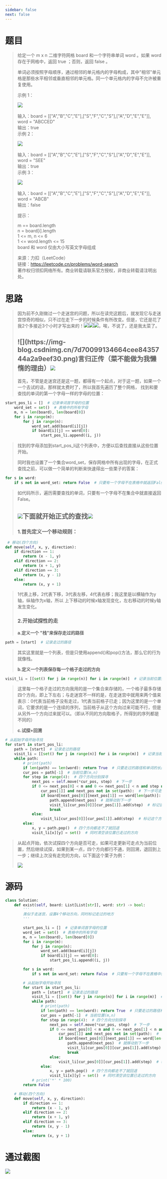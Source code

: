 ```yaml
---
sidebar: false
next: false
---
```

<BlogInfo/>






#  题目

> 给定一个 m x n 二维字符网格 board 和一个字符串单词 word 。如果 word 存在于网格中，返回 true ；否则，返回 false 。
>
> 单词必须按照字母顺序，通过相邻的单元格内的字母构成，其中"相邻"单元格是那些水平相邻或垂直相邻的单元格。同一个单元格内的字母不允许被重复使用。
>
>  
>
> 示例 1：
>
> ![](https://img-blog.csdnimg.cn/img_convert/6f05cdc17962b27fcac735f719e582fd.jpeg)​
>
>  
>  输入：board = [["A","B","C","E"],["S","F","C","S"],["A","D","E","E"]], word =
> "ABCCED"  
>  输出：true  
>  示例 2：
>
> ![](https://img-blog.csdnimg.cn/img_convert/99e7ebeab84cb840995f6f0b8c14b5da.jpeg)​
>
>  
>  输入：board = [["A","B","C","E"],["S","F","C","S"],["A","D","E","E"]], word =
> "SEE"  
>  输出：true  
>  示例 3：
>
> ![](https://img-blog.csdnimg.cn/img_convert/0947a14a622bf47fe121de1a82901960.jpeg)​
>
>  
>  输入：board = [["A","B","C","E"],["S","F","C","S"],["A","D","E","E"]], word =
> "ABCB"  
>  输出：false  
>  
>
> 提示：
>
> m == board.length  
>  n = board[i].length  
>  1 <= m, n <= 6  
>  1 <= word.length <= 15  
>  board 和 word 仅由大小写英文字母组成
>
> 来源：力扣（LeetCode）  
>  链接：https://leetcode.cn/problems/word-search  
>  著作权归领扣网络所有。商业转载请联系官方授权，非商业转载请注明出处。

# 思路

>
> 因为前不久刚做过一个走迷宫的问题，所以在读完这题后，就发现它与走迷宫惊奇的相似，只不过在走下一步的时候条件有所改变。但是，它还是花了我2个多接近3个小时才写出来的！![](https://img-blog.csdnimg.cn/ba2447233bf8426fb4f91b38afb76ffe.gif)![](https://img-blog.csdnimg.cn/ba2447233bf8426fb4f91b38afb76ffe.gif)![](https://img-blog.csdnimg.cn/ba2447233bf8426fb4f91b38afb76ffe.gif)，唉，不说了，还是我太菜了。
>
>  
>
> ## ![](https://img- blog.csdnimg.cn/7d70099134664cee8435744a2a9eef30.png)**言归正传**（菜不能做为我懒惰的理由）![](https://img-blog.csdnimg.cn/75a8049b6863417aa03462617febad0a.png)
>
> 首先，不管是走迷宫还是这一题，都得有一个起点，对于这一题，如果一个一个去试的话，那样就太费时了，所以我首先遍历了整个网格，
> 找到和要查找的单词的第一个字母一样的字母的位置：
>

```python
start_pos_li = []  # 记录单词首字母的位置
    word_set = set()  # 表格中的所有字母
    m, n = len(board), len(board[0])
    for i in range(m):
        for j in range(n):
            word_set.add(board[i][j])
            if board[i][j] == word[0]:
                start_pos_li.append((i, j))
```

>
> 找到的字母添加到start_pos_li这个列表中，方便以后查找直接从这些位置开始。
>
> 同时我也设置了一个集合word_set，保存网格中所有出现的字母，在正式查找之前，可以做一个简单的判断来快速得出一些栗子的答案：
>

```python
for s in word:
    if s not in word_set: return False  # 只要有一个字母不在表格中就返回False
```

>
> 如代码所示，遍历需要查找的单词，只要有一个字母不在集合中就直接返回False。
>
>  
>
> ## ![](https://img-blog.csdnimg.cn/b62a573e50b44eb1a186a83b7e1576f4.png)**下面就开始正式的查找**![](https://img-blog.csdnimg.cn/ee75e2738120419ab93009874b253731.png)
>
> ###  1.首先定义一个移动规则：
>

```python
 # 移动(四个方向)
def move(self, x, y, direction):
    if direction == 1:
        return (x - 1, y)
    elif direction == 2:
        return (x + 1, y)
    elif direction == 3:
        return (x, y - 1)
    else:
        return (x, y + 1)
```

>
> 1代表上移，2代表下移，3代表左移，4代表右移；我这里是以横轴作为y轴，纵轴作为x轴，所以 上下移动的时候x轴发现变化，左右移动的时候y轴发生变化。
>
> ### 2.开始试探性的走
>
> **a.定义一个 "栈"来保存走过的路径**
>
```python
path = [start]  # 记录走过的路径
```
>
> 其实这里就是一个列表，但是只使用append()和pop()方法，那么它的行为就像栈。
>
> **b.定义一个列表保存每一个格子走过的方向**
>
```python
visit_li = [[set() for j in range(n)] for i in range(m)]  # 记录当前位置到下一步走过的方向
```

>
>
> 这里每一个格子走过的方向我用的是一个集合来存储的，一个格子最多存储四个方向，即上下左右；与走迷宫不一样的是，在走迷宫中就用来两个值来表示：0代表当前格子没有走过，1代表当前格子已走；因为这里的是一个单词，它要求的是一个连续的序列，当前格子从这个方向过来可能不行，但是从另外一个方向过来就可以。（即从不同的方向取格子，所得到的序列都是不同的）
>
> **c.试探+回溯**
>
```python
# 从起始字母开始寻找
for start in start_pos_li:
    path = [start]  # 记录走过的路径
    visit_li = [[set() for j in range(n)] for i in range(m)]  # 记录当前位置到下一步走过的方向
    while path:
        # print(path)
        if len(path) == len(word): return True  # 只要走过的路径和单词的长度相同就说明走完了
        cur_pos = path[-1]  # 当前位置(m,n)
        for step in range(4):  # 四个方向分别探寻
            next_pos = self.move(*cur_pos, step)  # 下一步
            if 0 <= next_pos[0] < m and 0 <= next_pos[1] < n and step not in visit_li[cur_pos[0]][
                cur_pos[1]] and next_pos not in set(path):  # 下一步可走且没有走过
                if board[next_pos[0]][next_pos[1]] == word[len(path)]:  # 下一步位置的字母和需要的字母相同
                    path.append(next_pos)  # 就移动到下一步
                    visit_li[cur_pos[0]][cur_pos[1]].add(step)  # 标记该位置已走过
                    break
            else:
                visit_li[cur_pos[0]][cur_pos[1]].add(step)  # 标记这个方向走不通
        else:
            x, y = path.pop()  # 四个方向都走不了就回退
            visit_li[x][y] = set()  # 同时清空该位置已走过的方向
```

>
>
> 从起点开始，依次试探四个方向是否可走，如果可走更新可走点为当前位置，然后继续试探，如果到某一点，四个方向都行不通，则回溯，退回到上一步；继续上次没有走完的方向，以下面这个栗子为例：
>
> ![](http://www.lll.plus/media/image/2022/07/02/image-20220702220243-2.png)
>
>  
# 源码

```python
class Solution:
    def exist(self, board: List[List[str]], word: str) -> bool:
        '''
        类似于走迷宫，设置4个移动方向，同时标记走过的地方
        '''

        start_pos_li = []  # 记录单词首字母的位置
        word_set = set()  # 表格中的所有字母
        m, n = len(board), len(board[0])
        for i in range(m):
            for j in range(n):
                word_set.add(board[i][j])
                if board[i][j] == word[0]:
                    start_pos_li.append((i, j))

        for s in word:
            if s not in word_set: return False  # 只要有一个字母不在表格中就返回False

        # 从起始字母开始寻找
        for start in start_pos_li:
            path = [start]  # 记录走过的路径
            visit_li = [[set() for j in range(n)] for i in range(m)]  # 记录当前位置到下一步走过的方向
            while path:
                # print(path)
                if len(path) == len(word): return True  # 只要走过的路径和单词的长度相同就说明走完了
                cur_pos = path[-1]  # 当前位置(m,n)
                for step in range(4):  # 四个方向分别探寻
                    next_pos = self.move(*cur_pos, step)  # 下一步
                    if 0 <= next_pos[0] < m and 0 <= next_pos[1] < n and step not in visit_li[cur_pos[0]][
                        cur_pos[1]] and next_pos not in set(path):  # 下一步可走且没有走过
                        if board[next_pos[0]][next_pos[1]] == word[len(path)]:  # 下一步位置的字母和需要的字母相同
                            path.append(next_pos)  # 就移动到下一步
                            visit_li[cur_pos[0]][cur_pos[1]].add(step)  # 标记该位置已走过
                            break
                    else:
                        visit_li[cur_pos[0]][cur_pos[1]].add(step)  # 标记这个方向走不通
                else:
                    x, y = path.pop()  # 四个方向都走不了就回退
                    visit_li[x][y] = set()  # 同时清空该位置已走过的方向
            # print('*' * 100)
        return False

    # 移动(四个方向)
    def move(self, x, y, direction):
        if direction == 1:
            return (x - 1, y)
        elif direction == 2:
            return (x + 1, y)
        elif direction == 3:
            return (x, y - 1)
        else:
            return (x, y + 1)
```

# 通过截图

![](https://img-blog.csdnimg.cn/0d6727686aed4977a583750611d2f2ff.png)
































<ActionBox />
        
<style>#top-box {margin-top:0.5rem!important;}</style>